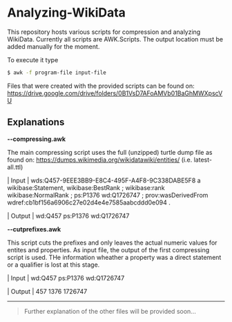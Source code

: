 # Analyzing-WikiData

This repository hosts various scripts for compression and analyzing WikiData.
Currently all scripts are AWK.Scripts. The output location must be added manually for the moment.

To execute it type
```sh
$ awk -f program-file input-file
```

Files that were created with the provided scripts can be found on:
https://drive.google.com/drive/folders/0B1VsD7AFoAMVb01BaGhMWXpscVU 


## Explanations

**--compressing.awk**

The main compressing script uses the full (unzipped) turtle dump file as found on:
https://dumps.wikimedia.org/wikidatawiki/entities/   (i.e. latest-all.ttl)

| Input |
wds:Q457-9EEE3BB9-E8C4-495F-A4F8-9C338DABE5F8 a wikibase:Statement,
                wikibase:BestRank ;
        wikibase:rank wikibase:NormalRank ;
        ps:P1376 wd:Q1726747 ;
        prov:wasDerivedFrom wdref:cb1bf156a6906c27e02d4e4e7585aabcddd0e094 .

| Output |
wd:Q457 ps:P1376 wd:Q1726747


**--cutprefixes.awk**

This script cuts the prefixes and only leaves the actual numeric values for entites and properties.
As input file, the output of the first compressing script is used.
THe information wheather a property was a direct statement or a qualifier is lost at this stage.

| Input |
wd:Q457 ps:P1376 wd:Q1726747

| Output |
457 1376 1726747


--------------------------------------
> Further explanation of the other files will be provided soon...
